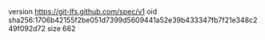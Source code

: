 version https://git-lfs.github.com/spec/v1
oid sha256:1706b42155f2be051d7399d5609441a52e39b433347fb7f21e348c249f092d72
size 662
